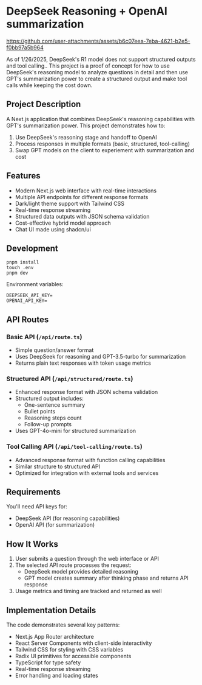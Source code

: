 # DeepSeek Reasoning + OpenAI summarization

https://github.com/user-attachments/assets/b6c07eea-7eba-4621-b2e5-f0bb97a5b964

As of 1/26/2025, DeepSeek's R1 model does not support structured outputs and tool calling.. This project is a proof of concept for how to use DeepSeek's reasoning model to analyze questions in detail and then use GPT's summarization power to create a structured output and make tool calls while keeping the cost down.

## Project Description

A Next.js application that combines DeepSeek's reasoning capabilities with GPT's summarization power. This project demonstrates how to:
1. Use DeepSeek's reasoning stage and handoff to OpenAI
2. Process responses in multiple formats (basic, structured, tool-calling)
3. Swap GPT models on the client to experiement with summarization and cost

## Features

- Modern Next.js web interface with real-time interactions
- Multiple API endpoints for different response formats
- Dark/light theme support with Tailwind CSS
- Real-time response streaming
- Structured data outputs with JSON schema validation
- Cost-effective hybrid model approach
- Chat UI made using shadcn/ui

## Development

```
pnpm install 
touch .env
pnpm dev
```

Environment variables:

```
DEEPSEEK_API_KEY=
OPENAI_API_KEY=
```

## API Routes

### Basic API (`/api/route.ts`)
- Simple question/answer format
- Uses DeepSeek for reasoning and GPT-3.5-turbo for summarization
- Returns plain text responses with token usage metrics

### Structured API (`/api/structured/route.ts`)
- Enhanced response format with JSON schema validation
- Structured output includes:
  - One-sentence summary
  - Bullet points
  - Reasoning steps count
  - Follow-up prompts
- Uses GPT-4o-mini for structured summarization

### Tool Calling API (`/api/tool-calling/route.ts`)
- Advanced response format with function calling capabilities
- Similar structure to structured API
- Optimized for integration with external tools and services

## Requirements

You'll need API keys for:
- DeepSeek API (for reasoning capabilities)
- OpenAI API (for summarization)


## How It Works

1. User submits a question through the web interface or API
2. The selected API route processes the request:
   - DeepSeek model provides detailed reasoning
   - GPT model creates summary after thinking phase and returns API response
3. Usage metrics and timing are tracked and returned as well

## Implementation Details

The code demonstrates several key patterns:
- Next.js App Router architecture
- React Server Components with client-side interactivity
- Tailwind CSS for styling with CSS variables
- Radix UI primitives for accessible components
- TypeScript for type safety
- Real-time response streaming
- Error handling and loading states
